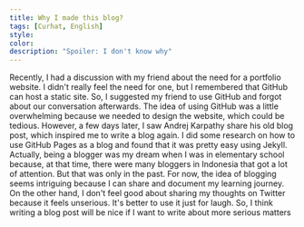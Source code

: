 ```yaml
---
title: Why I made this blog?
tags: [Curhat, English]
style:
color:
description: "Spoiler: I don't know why"
---
```


Recently, I had a discussion with my friend about the need for a portfolio website. I didn't really feel the need for one, but I remembered that GitHub can host a static site. So, I suggested my friend to use GitHub and forgot about our conversation afterwards. The idea of using GitHub was a little overwhelming because we needed to design the website, which could be tedious. However, a few days later, I saw Andrej Karpathy share his old blog post, which inspired me to write a blog again. I did some research on how to use GitHub Pages as a blog and found that it was pretty easy using Jekyll. Actually, being a blogger was my dream when I was in elementary school because, at that time, there were many bloggers in Indonesia that got a lot of attention. But that was only in the past. For now, the idea of blogging seems intriguing because I can share and document my learning journey. On the other hand, I don't feel good about sharing my thoughts on Twitter because it feels unserious. It's better to use it just for laugh. So, I think writing a blog post will be nice if I want to write about more serious matters

